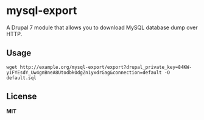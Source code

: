 # mysql-export

A Drupal 7 module that allows you to download MySQL database dump over HTTP.

## Usage

    wget http://example.org/mysql-export/export?drupal_private_key=84KW-yiFYEsdY_Uw4gnBneA8UtodbkOdgZn1yxdrGag&connection=default -O default.sql

## License

**MIT**
